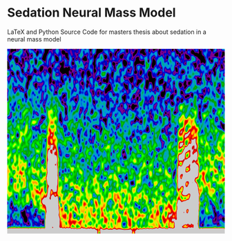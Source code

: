 Sedation Neural Mass Model
==========================

LaTeX and Python Source Code for masters thesis about sedation in a neural mass model



![spectrogram](https://github.com/ffriese/sedation_nmm/blob/main/thesis/data/full_sedation_sim/linear-img0.png)
          
